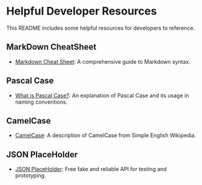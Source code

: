 # Helpful Developer Resources

This README includes some helpful resources for developers to reference.

## MarkDown CheatSheet
- [Markdown Cheat Sheet](https://www.markdownguide.org/cheat-sheet/): A comprehensive guide to Markdown syntax.

## Pascal Case
- [What is Pascal Case?](https://www.theserverside.com/definition/Pascal-case): An explanation of Pascal Case and its usage in naming conventions.

## CamelCase
- [CamelCase](https://simple.wikipedia.org/wiki/CamelCase): A description of CamelCase from Simple English Wikipedia.

## JSON PlaceHolder
- [JSON PlaceHolder](https://jsonplaceholder.typicode.com/): Free fake and reliable API for testing and prototyping.